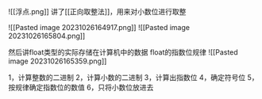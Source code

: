 ![[浮点.png]]
讲了[[正向取整法]]，用来对小数位进行取整


![[Pasted image 20231026164917.png]]
![[Pasted image 20231026165804.png]]

然后讲float类型的实际存储在计算机中的数据
float的指数位规律
![[Pasted image 20231026165359.png]]

1，计算整数的二进制
2，计算小数的二进制
3，计算出指数位
4，确定符号位
5，按规律确定指数位的数值
6，只将小数位放进去
